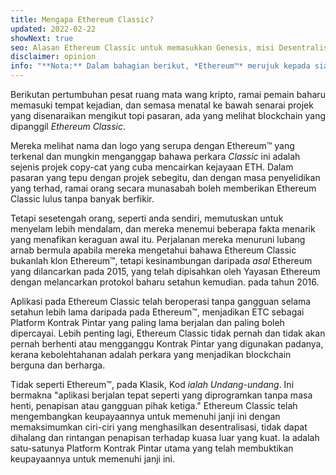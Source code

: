 ```yaml
---
title: Mengapa Ethereum Classic?
updated: 2022-02-22
showNext: true
seo: Alasan Ethereum Classic untuk memasukkan Genesis, misi Desentralisasi dan masa depan cerah yang didayakannya terima kasih kepada Code is Law.
disclaimer: opinion
info: "**Nota:** Dalam bahagian berikut, *Ethereum™* merujuk kepada siaran DAO Fork [Yayasan Ethereum](https://ethereum.org) Rantaian Mainnet, tidak boleh dikelirukan dengan *protokol* Ethereum, iaitu menggunakan banyak projek blockchain termasuk Ethereum Classic"
---
```


Berikutan pertumbuhan pesat ruang mata wang kripto, ramai pemain baharu memasuki tempat kejadian, dan semasa menatal ke bawah senarai projek yang disenaraikan mengikut topi pasaran, ada yang melihat blockchain yang dipanggil _Ethereum Classic_.

Mereka melihat nama dan logo yang serupa dengan Ethereum™ yang terkenal dan mungkin menganggap bahawa perkara _Classic_ ini adalah sejenis projek copy-cat yang cuba mencairkan kejayaan ETH. Dalam pasaran yang tepu dengan projek sebegitu, dan dengan masa penyelidikan yang terhad, ramai orang secara munasabah boleh memberikan Ethereum Classic lulus tanpa banyak berfikir.

Tetapi sesetengah orang, seperti anda sendiri, memutuskan untuk menyelam lebih mendalam, dan mereka menemui beberapa fakta menarik yang menafikan keraguan awal itu. Perjalanan mereka menuruni lubang arnab bermula apabila mereka mengetahui bahawa Ethereum Classic bukanlah klon Ethereum™, tetapi kesinambungan daripada *asal* Ethereum yang dilancarkan pada 2015, yang telah dipisahkan oleh Yayasan Ethereum dengan melancarkan protokol baharu setahun kemudian. pada tahun 2016.

Aplikasi pada Ethereum Classic telah beroperasi tanpa gangguan selama setahun lebih lama daripada pada Ethereum™, menjadikan ETC sebagai Platform Kontrak Pintar yang paling lama berjalan dan paling boleh dipercayai. Lebih penting lagi, Ethereum Classic tidak pernah dan tidak akan pernah berhenti atau mengganggu Kontrak Pintar yang digunakan padanya, kerana kebolehtahanan adalah perkara yang menjadikan blockchain berguna dan berharga.

Tidak seperti Ethereum™, pada Klasik, Kod _ialah Undang-undang_. Ini bermakna "aplikasi berjalan tepat seperti yang diprogramkan tanpa masa henti, penapisan atau gangguan pihak ketiga." Ethereum Classic telah mengembangkan keupayaannya untuk memenuhi janji ini dengan memaksimumkan ciri-ciri yang menghasilkan desentralisasi, tidak dapat dihalang dan rintangan penapisan terhadap kuasa luar yang kuat. Ia adalah satu-satunya Platform Kontrak Pintar utama yang telah membuktikan keupayaannya untuk memenuhi janji ini.
